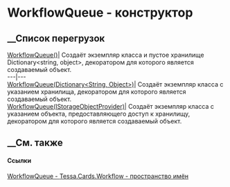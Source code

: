 # WorkflowQueue - конструктор
##  __Список перегрузок
[WorkflowQueue()](M_Tessa_Cards_Workflow_WorkflowQueue__ctor.htm)|  Создаёт
экземпляр класса и пустое хранилище Dictionary<string, object>, декоратором
для которого является создаваемый объект.  
---|---  
[WorkflowQueue(Dictionary<String,
Object>)](M_Tessa_Cards_Workflow_WorkflowQueue__ctor_1.htm)| Создаёт экземпляр
класса с указанием хранилища, декоратором для которого является создаваемый
объект.  
[WorkflowQueue(IStorageObjectProvider)](M_Tessa_Cards_Workflow_WorkflowQueue__ctor_2.htm)|
Создаёт экземпляр класса с указанием объекта, предоставляющего доступ к
хранилищу, декоратором для которого является создаваемый объект.  
## __См. также
#### Ссылки
[WorkflowQueue - ](T_Tessa_Cards_Workflow_WorkflowQueue.htm)
[Tessa.Cards.Workflow - пространство имён](N_Tessa_Cards_Workflow.htm)
